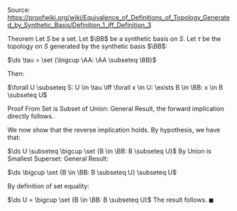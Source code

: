 # 

Source: https://proofwiki.org/wiki/Equivalence_of_Definitions_of_Topology_Generated_by_Synthetic_Basis/Definition_1_iff_Definition_3

Theorem
Let $S$ be a set.
Let $\BB$ be a synthetic basis on $S$.
Let $\tau$ be the topology on $S$ generated by the synthetic basis $\BB$:

$\ds \tau = \set {\bigcup \AA: \AA \subseteq \BB}$

Then:

$\forall U \subseteq S: U \in \tau \iff \forall x \in U: \exists B \in \BB: x \in B \subseteq U$


Proof
From Set is Subset of Union: General Result, the forward implication directly follows.

We now show that the reverse implication holds.
By hypothesis, we have that:

$\ds U \subseteq \bigcup \set {B \in \BB: B \subseteq U}$
By Union is Smallest Superset: General Result:

$\ds \bigcup \set {B \in \BB: B \subseteq U} \subseteq U$

By definition of set equality:

$\ds U = \bigcup \set {B \in \BB: B \subseteq U}$
The result follows.
$\blacksquare$





